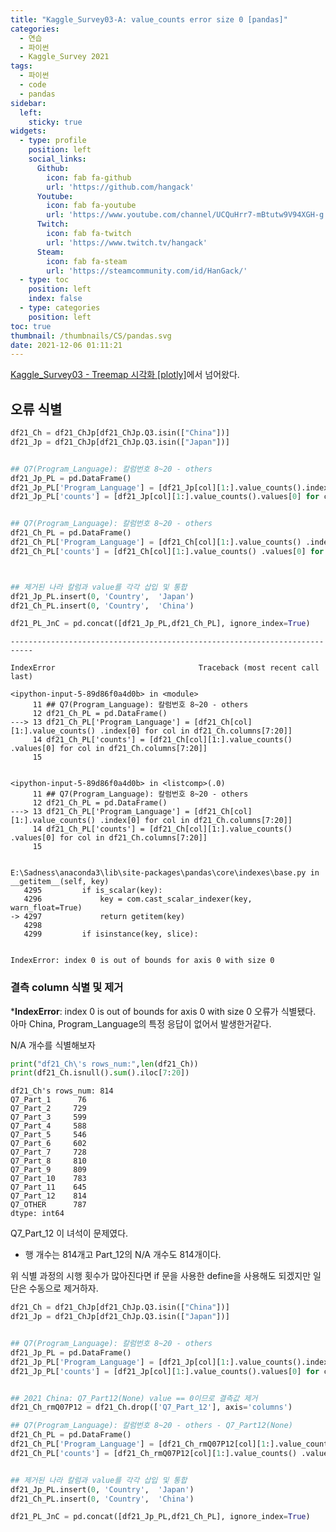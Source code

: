 ```yaml
---
title: "Kaggle_Survey03-A: value_counts error size 0 [pandas]"
categories:
  - 연습
  - 파이썬
  - Kaggle_Survey 2021
tags:
  - 파이썬
  - code
  - pandas
sidebar:
  left:
    sticky: true
widgets:
  - type: profile
    position: left
    social_links:
      Github:
        icon: fab fa-github
        url: 'https://github.com/hangack'
      Youtube:
        icon: fab fa-youtube
        url: 'https://www.youtube.com/channel/UCQuHrr7-mBtutw9V94XGH-g'
      Twitch:
        icon: fab fa-twitch
        url: 'https://www.twitch.tv/hangack'
      Steam:
        icon: fab fa-steam
        url: 'https://steamcommunity.com/id/HanGack/'
  - type: toc
    position: left
    index: false
  - type: categories
    position: left
toc: true
thumbnail: /thumbnails/CS/pandas.svg
date: 2021-12-06 01:11:21
---
```



[Kaggle_Survey03 - Treemap 시각화 [plotly]](https://hangack.github.io/2021/12/05/Codding/Python/kaggle_survey/kaggle-survey03/)에서 넘어왔다.

## 오류 식별

```python
df21_Ch = df21_ChJp[df21_ChJp.Q3.isin(["China"])]
df21_Jp = df21_ChJp[df21_ChJp.Q3.isin(["Japan"])]


## Q7(Program_Language): 칼럼번호 8~20 - others
df21_Jp_PL = pd.DataFrame()
df21_Jp_PL['Program_Language'] = [df21_Jp[col][1:].value_counts().index[0] for col in df21_Jp.columns[7:20]]
df21_Jp_PL['counts'] = [df21_Jp[col][1:].value_counts().values[0] for col in df21_Jp.columns[7:20]]


## Q7(Program_Language): 칼럼번호 8~20 - others
df21_Ch_PL = pd.DataFrame()
df21_Ch_PL['Program_Language'] = [df21_Ch[col][1:].value_counts() .index[0] for col in df21_Ch.columns[7:20]]
df21_Ch_PL['counts'] = [df21_Ch[col][1:].value_counts() .values[0] for col in df21_Ch.columns[7:20]]



## 제거된 나라 칼럼과 value를 각각 삽입 및 통합
df21_Jp_PL.insert(0, 'Country',  'Japan')
df21_Ch_PL.insert(0, 'Country',  'China')

df21_PL_JnC = pd.concat([df21_Jp_PL,df21_Ch_PL], ignore_index=True)
```


    ---------------------------------------------------------------------------

    IndexError                                Traceback (most recent call last)

    <ipython-input-5-89d86f0a4d0b> in <module>
         11 ## Q7(Program_Language): 칼럼번호 8~20 - others
         12 df21_Ch_PL = pd.DataFrame()
    ---> 13 df21_Ch_PL['Program_Language'] = [df21_Ch[col][1:].value_counts() .index[0] for col in df21_Ch.columns[7:20]]
         14 df21_Ch_PL['counts'] = [df21_Ch[col][1:].value_counts() .values[0] for col in df21_Ch.columns[7:20]]
         15 
    

    <ipython-input-5-89d86f0a4d0b> in <listcomp>(.0)
         11 ## Q7(Program_Language): 칼럼번호 8~20 - others
         12 df21_Ch_PL = pd.DataFrame()
    ---> 13 df21_Ch_PL['Program_Language'] = [df21_Ch[col][1:].value_counts() .index[0] for col in df21_Ch.columns[7:20]]
         14 df21_Ch_PL['counts'] = [df21_Ch[col][1:].value_counts() .values[0] for col in df21_Ch.columns[7:20]]
         15 
    

    E:\Sadness\anaconda3\lib\site-packages\pandas\core\indexes\base.py in __getitem__(self, key)
       4295         if is_scalar(key):
       4296             key = com.cast_scalar_indexer(key, warn_float=True)
    -> 4297             return getitem(key)
       4298 
       4299         if isinstance(key, slice):
    

    IndexError: index 0 is out of bounds for axis 0 with size 0


### 결측 column 식별 및 제거

***IndexError**: index 0 is out of bounds for axis 0 with size 0
오류가 식별됐다.
아마 China, Program_Language의 특정 응답이 없어서 발생한거같다.

N/A 개수를 식별해보자


```python
print("df21_Ch\'s rows_num:",len(df21_Ch))
print(df21_Ch.isnull().sum().iloc[7:20])
```

    df21_Ch's rows_num: 814
    Q7_Part_1      76
    Q7_Part_2     729
    Q7_Part_3     599
    Q7_Part_4     588
    Q7_Part_5     546
    Q7_Part_6     602
    Q7_Part_7     728
    Q7_Part_8     810
    Q7_Part_9     809
    Q7_Part_10    783
    Q7_Part_11    645
    Q7_Part_12    814
    Q7_OTHER      787
    dtype: int64
    

Q7_Part_12 이 녀석이 문제였다.
 - 행 개수는 814개고 Part_12의 N/A 개수도 814개이다.

위 식별 과정의 시행 횟수가 많아진다면 if 문을 사용한 define을 사용해도 되겠지만 일단은 수동으로 제거하자.


```python
df21_Ch = df21_ChJp[df21_ChJp.Q3.isin(["China"])]
df21_Jp = df21_ChJp[df21_ChJp.Q3.isin(["Japan"])]


## Q7(Program_Language): 칼럼번호 8~20 - others
df21_Jp_PL = pd.DataFrame()
df21_Jp_PL['Program_Language'] = [df21_Jp[col][1:].value_counts().index[0] for col in df21_Jp.columns[7:19]]
df21_Jp_PL['counts'] = [df21_Jp[col][1:].value_counts().values[0] for col in df21_Jp.columns[7:19]]


## 2021 China: Q7_Part12(None) value == 0이므로 결측값 제거
df21_Ch_rmQ07P12 = df21_Ch.drop(['Q7_Part_12'], axis='columns')

## Q7(Program_Language): 칼럼번호 8~20 - others - Q7_Part12(None)
df21_Ch_PL = pd.DataFrame()
df21_Ch_PL['Program_Language'] = [df21_Ch_rmQ07P12[col][1:].value_counts() .index[0] for col in df21_Ch_rmQ07P12.columns[7:18]]
df21_Ch_PL['counts'] = [df21_Ch_rmQ07P12[col][1:].value_counts() .values[0] for col in df21_Ch_rmQ07P12.columns[7:18]]


## 제거된 나라 칼럼과 value를 각각 삽입 및 통합
df21_Jp_PL.insert(0, 'Country',  'Japan')
df21_Ch_PL.insert(0, 'Country',  'China')

df21_PL_JnC = pd.concat([df21_Jp_PL,df21_Ch_PL], ignore_index=True)
```